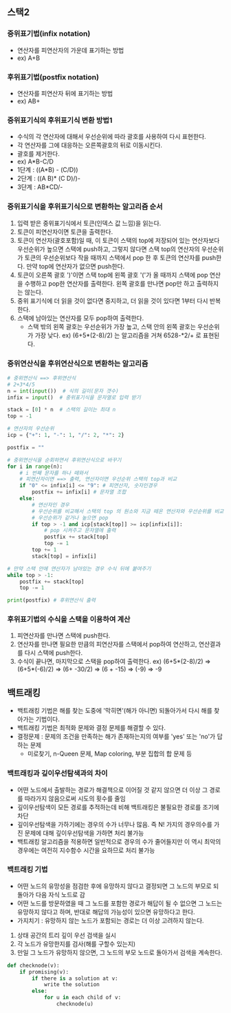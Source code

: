 ## 스택2

### 중위표기법(infix notation)
- 연산자를 피연산자의 가운데 표기하는 방법
- ex) A+B

### 후위표기법(postfix notation)
- 연산자를 피연산자 뒤에 표기하는 방법
- ex) AB+

### 중위표기식의 후위표기식 변환 방법1
- 수식의 각 연산자에 대해서 우선순위에 따라 괄호를 사용하여 다시 표현한다.
- 각 연산자를 그에 대응하는 오른쪽괄호의 뒤로 이동시킨다.
- 괄호를 제거한다.
- ex) A*B-C/D
- 1단계 : ((A*B) - (C/D))
- 2단계 : ((A B)* (C D)/)-
- 3단계 : AB*CD/-

### 중위표기식을 후위표기식으로 변환하는 알고리즘 순서
1. 입력 받은 중위표기식에서 토큰(인덱스 값 느낌)을 읽는다.
2. 토큰이 피연산자이면 토큰을 출력한다.
3. 토큰이 연산자(괄호포함)일 때, 이 토큰이 스택의 top에 저장되어 있는 연산자보다 우선순위가 높으면 스택에 push하고, 그렇지 않다면 스택 top의 연산자의 우선순위가 토큰의 우선순위보다 작을 때까지 스택에서 pop 한 후 토큰의 연산자를 push한다. 만약 top에 연산자가 없으면 push한다.
4. 토큰이 오른쪽 괄호 ')'이면 스택 top에 왼쪽 괄호 '('가 올 때까지 스택에 pop 연산을 수행하고 pop한 연산자를 출력한다. 왼쪽 괄호를 만나면 pop만 하고 출력하지는 않는다.
5. 중위 표기식에 더 읽을 것이 없다면 중지하고, 더 읽을 것이 있다면 1부터 다시 반복한다.
6. 스택에 남아있는 연산자를 모두 pop하여 출력한다.
    - 스택 밖의 왼쪽 괄호는 우선순위가 가장 높고, 스택 안의 왼쪽 괄호는 우선순위가 가장 낮다.
ex) (6+5*(2-8)/2) 는 알고리즘을 거쳐 6528-*2/+ 로 표현된다.

### 중위연산식을 후위연산식으로 변환하는 알고리즘
```python
# 중위연산식 ==> 후위연산식
# 2+3*4/5
n = int(input())  # 식의 길이(문자 갯수)
infix = input()  # 중위표기식을 문자열로 입력 받기

stack = [0] * n  # 스택의 길이는 최대 n
top = -1

# 연산자의 우선순위
icp = {"+": 1, "-": 1, "/": 2, "*": 2}

postfix = ""

# 중위연산식을 순회하면서 후위연산식으로 바꾸기
for i in range(n):
    # i 번째 문자를 하나 떼와서
    # 피연산자이면 ==> 출력, 연산자이면 우선순위 스택의 top과 비교
    if "0" <= infix[i] <= "9": # 피연산자, 숫자인경우
        postfix += infix[i] # 문자열 조합
    else:
        # 연산자인 경우
        # 우선순위를 비교해서 스택의 top 의 원소와 지금 떼온 연산자와 우선순위를 비교
        # 우선순위가 같거나 높으면 pop
        if top > -1 and icp[stack[top]] >= icp[infix[i]]:
            # pop 시켜주고 문자열에 출력
            postfix += stack[top]
            top -= 1
        top += 1
        stack[top] = infix[i]

# 만약 스택 안에 연산자가 남아있는 경우 수식 뒤에 붙여주기
while top > -1:
    postfix += stack[top]
    top -= 1

print(postfix) # 후위연산식 출력

```

### 후위표기법의 수식을 스택을 이용하여 계산
1. 피연산자를 만나면 스택에 push한다.
2. 연산자를 만나면 필요한 만큼의 피연산자를 스택에서 pop하여 연산하고, 연산결과를 다시 스택에 push한다.
3. 수식이 끝나면, 마지막으로 스택을 pop하여 출력한다.
ex) (6+5*(2-8)/2) => (6+5*(-6)/2) => (6+ -30/2) => (6 + -15) => (-9) => -9

## 백트래킹
- 백트래킹 기법은 해를 찾는 도중에 '막히면'(해가 아니면) 되돌아가서 다시 해를 찾아가는 기법이다.
- 백트래킹 기법은 최적화 문제와 결정 문제를 해결할 수 있다.
- 결정문제 : 문제의 조건을 만족하는 해가 존재하는지의 여부를 'yes' 또는 'no'가 답하는 문제
  - 미로찾기, n-Queen 문제, Map coloring, 부분 집합의 합 문제 등

### 백트래킹과 깊이우선탐색과의 차이
- 어떤 노드에서 출발하는 경로가 해결책으로 이어질 것 같지 않으면 더 이상 그 경로를 따라가지 않음으로써 시도의 횟수를 줄임
- 깊이우선탐색이 모든 경로를 추적하는데 비해 백트래킹은 불필요한 경로를 조기에 차단
- 깊이우선탐색을 가하기에는 경우의 수가 너무나 많음. 즉 N! 가지의 경우의수를 가진 문제에 대해 깊이우선탐색을 가하면 처리 불가능
- 백트래킹 알고리즘을 적용하면 일반적으로 경우의 수가 줄어들지만 이 역시 최악의 경우에는 여전히 지수함수 시간을 요하므로 처리 불가능

### 백트래킹 기법
- 어떤 노드의 유망성을 점검한 후에 유망하지 않다고 결정되면 그 노드의 부모로 되돌아가 다음 자식 노드로 감
- 어떤 노드를 방문하였을 때 그 노드를 포함한 경로가 해답이 될 수 없으면 그 노드는 유망하지 않다고 하며, 반대로 해답의 가능성이 있으면 유망하다고 한다.
- 가지치기 : 유망하지 않는 노드가 포함되는 경로는 더 이상 고려하지 않는다.

1. 상태 공간의 트리 깊이 우선 검색을 실시
2. 각 노드가 유망한지를 검사(해를 구할수 있는지)
3. 만일 그 노드가 유망하지 않으면, 그 노드의 부모 노드로 돌아가서 검색을 계속한다.

```python
def checknode(v):
    if promising(v):
        if there is a solution at v:
            write the solution
        else:
            for u in each child of v:
                checknode(u)
```